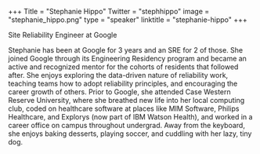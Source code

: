 +++
Title = "Stephanie Hippo"
Twitter = "stephhippo"
image = "stephanie_hippo.png"
type = "speaker"
linktitle = "stephanie-hippo"
+++

Site Reliability Engineer at Google

Stephanie has been at Google for 3 years and an SRE for 2 of those. She joined Google through its Engineering Residency program and became an active and recognized mentor for the cohorts of residents that followed after. She enjoys exploring the data-driven nature of reliability work, teaching teams how to adopt reliability principles, and encouraging the career growth of others. Prior to Google, she attended Case Western Reserve University, where she breathed new life into her local computing club, coded on healthcare software at places like MIM Software, Philips Healthcare, and Explorys (now part of IBM Watson Health), and worked in a career office on campus throughout undergrad. Away from the keyboard, she enjoys baking desserts, playing soccer, and cuddling with her lazy, tiny dog.
